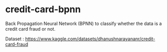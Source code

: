 # credit-card-bpnn
Back Propagation Neural Network (BPNN) to classify whether the data is a credit card fraud or not.

Dataset : <a href = "https://www.kaggle.com/datasets/dhanushnarayananr/credit-card-fraud">https://www.kaggle.com/datasets/dhanushnarayananr/credit-card-fraud</a>
